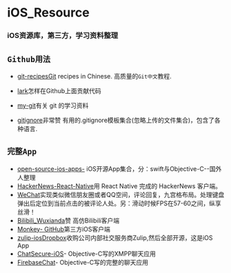 # iOS_Resource
### iOS资源库，第三方，学习资料整理

## `Github用法`

* [git-recipesGit](https://github.com/geeeeeeeeek/git-recipes) recipes in Chinese. 高质量的`Git中文`教程.

* [lark](https://github.com/larkjs/lark/wiki/怎样贡献代码)怎样在Github上面贡献代码

* [my-git](https://github.com/xirong/my-git)有关 git 的学习资料

* [gitignore](https://github.com/github/gitignore)非常赞 有用的.gitignore模板集合(忽略上传的文件集合)，包含了各种语言.

## `完整App`

* [open-source-ios-apps-](https://github.com/dkhamsing/open-source-ios-apps) iOS开源App集合，分：swift与Objective-C--国外人整理
* [HackerNews-React-Native](https://github.com/iSimar/HackerNews-React-Native)用 React Native 完成的 HackerNews 客户端。
* [WeChat](https://github.com/zhengwenming/WeChat)实现类似微信朋友圈或者QQ空间，评论回复，九宫格布局。处理键盘弹出后定位到当前点击的被评论人处。另：滑动时候FPS在57-60之间，纵享丝滑！
* [Bilibili_Wuxianda](https://github.com/MichaelHuyp/Bilibili_Wuxianda)赞 高仿Bilibili客户端
* [Monkey- GitHub](https://github.com/coderyi/Monkey)第三方iOS客户端
* [zulip-iosDropbox](https://github.com/zulip/zulip-ios)收购公司内部社交服务商Zulip,然后全部开源，这是iOS App
* [ChatSecure-iOS](https://github.com/ChatSecure/ChatSecure-iOS)- Objective-C写的XMPP聊天应用
* [FirebaseChat](https://github.com/relatedcode/FirebaseChat)- Objective-C写的完整的聊天应用
